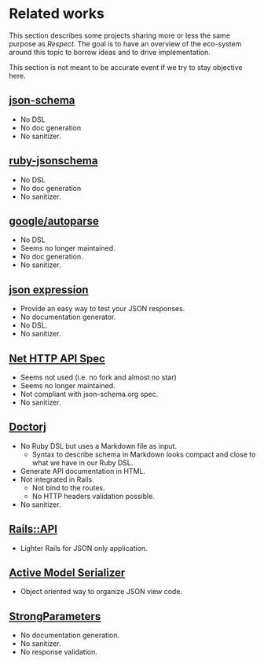 # Related works

This section describes some projects sharing more or less the same purpose as _Respect_.
The goal is to have an overview of the eco-system around this topic to borrow ideas and
to drive implementation.

This section is not meant to be accurate event if we try to stay objective here.

## [json-schema](https://github.com/hoxworth/json-schema)

* No DSL
* No doc generation
* No sanitizer.

## [ruby-jsonschema](https://github.com/Constellation/ruby-jsonchema)

* No DSL
* No doc generation
* No sanitizer.

## [google/autoparse](https://github.com/google/autoparse)

* No DSL
* Seems no longer maintained.
* No doc generation.
* No sanitizer.

## [json expression](https://github.com/chancancode/json_expressions)

* Provide an easy way to test your JSON responses.
* No documentation generator.
* No DSL.
* No sanitizer.

## [Net HTTP API Spec](https://github.com/franckcuny/net-http-api-spec)

* Seems not used (i.e. no fork and almost no star)
* Seems no longer maintained.
* Not compliant with json-schema.org spec.
* No sanitizer.

## [Doctorj](https://github.com/coopernurse/doctorj)

* No Ruby DSL but uses a Markdown file as input.
  * Syntax to describe schema in Markdown looks compact and close to what we have
    in our Ruby DSL.
* Generate API documentation in HTML.
* Not integrated in Rails.
  * Not bind to the routes.
  * No HTTP headers validation possible.
* No sanitizer.

## [Rails::API](https://github.com/rails-api/rails-api)

* Lighter Rails for JSON only application.

## [Active Model Serializer](https://github.com/rails-api/active_model_serializers)

* Object oriented way to organize JSON view code.

## [StrongParameters](https://github.com/rails/strong_parameters)

* No documentation generation.
* No sanitizer.
* No response validation.
